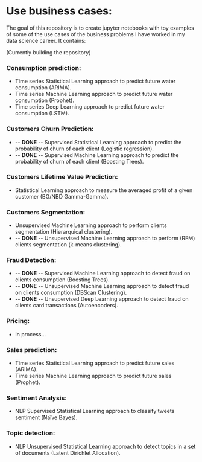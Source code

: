 # Use business cases:

The goal of this repository is to create jupyter notebooks with toy examples of some of the use cases of the business problems I have worked in my data science career. It contains:

(Currently building the repository)

### Consumption prediction:
  - Time series Statistical Learning approach to predict future water consumption (ARIMA).
  - Time series Machine Learning approach to predict future water consumption (Prophet).
  - Time series Deep Learning approach to predict future water consumption (LSTM).

### Customers Churn Prediction:
  - -- **DONE** -- Supervised Statistical Learning approach to predict the probability of churn of each client (Logistic regression).
  - -- **DONE** -- Supervised Machine Learning approach to predict the probability of churn of each client (Boosting Trees).

### Customers Lifetime Value Prediction:
  - Statistical Learning approach to measure the averaged profit of a given customer (BG/NBD Gamma-Gamma).

### Customers Segmentation:
  - Unsupervised Machine Learning approach to perform clients segmentation (Hierarquical clustering).
  - -- **DONE** -- Unsupervised Machine Learning approach to perform (RFM) clients segmentation (k-means clustering).

### Fraud Detection:
  - -- **DONE** -- Supervised Machine Learning approach to detect fraud on clients consumption (Boosting Trees).
  - -- **DONE** -- Unsupervised Machine Learning approach to detect fraud on clients consumption (DBScan Clustering).
  - -- **DONE** -- Unsupervised Deep Learning approach to detect fraud on clients card transactions (Autoencoders).

### Pricing:
  - In process...

### Sales prediction:
  - Time series Statistical Learning approach to predict future sales (ARIMA).
  - Time series Machine Learning approach to predict future sales (Prophet).

### Sentiment Analysis:
  - NLP Supervised Statistical Learning approach to classify tweets sentiment (Naïve Bayes).

### Topic detection:
  - NLP Unsupervised Statistical Learning approach to detect topics in a set of documents (Latent Dirichlet Allocation).
